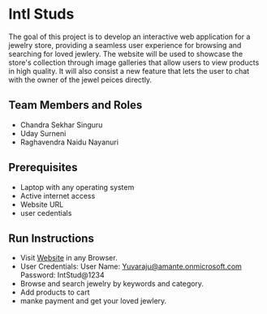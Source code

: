 # Intl Studs

The goal of this project is to develop an interactive web application for a jewelry store, providing a seamless user experience for browsing and searching for loved jewlery. The website will be used to showcase the store's collection through image galleries that allow users to view products in high quality. It will also consist a new feature that lets the user to chat with the owner of the jewel peices directly.

## Team Members and Roles

* Chandra Sekhar Singuru
* Uday Surneni
* Raghavendra Naidu Nayanuri

## Prerequisites

- Laptop with any operating system
- Active internet access
- Website URL
- user cedentials

## Run Instructions

- Visit [Website](https://apps.powerapps.com/play/e/default-e124e3b6-2769-408c-9f46-feba6720ca12/a/44c9bc87-4b4f-4769-bf2d-908f6cccb57b?tenantId=e124e3b6-2769-408c-9f46-feba6720ca12&sourcetime=1733521829246&source=portal#) in any Browser.
- User Credentials:
  User Name: Yuvaraju@amante.onmicrosoft.com
  Password: IntStud@1234
- Browse and search jewelry by keywords and category.
- Add products to cart
- manke payment and get your loved jewlery.
